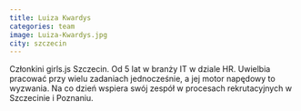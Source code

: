 ```yaml
---
title: Luiza Kwardys
categories: team
image: Luiza-Kwardys.jpg
city: szczecin
---
```

Członkini girls.js Szczecin. Od 5 lat w branży IT w dziale HR. Uwielbia pracować przy wielu zadaniach jednocześnie, a jej motor napędowy to wyzwania. Na co dzień wspiera swój zespół w procesach rekrutacyjnych w Szczecinie i Poznaniu.
